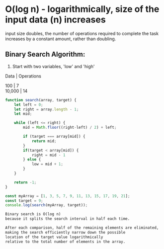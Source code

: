 # O(log n) - logarithmically, size of the input data (n) increases
input size doubles, the number of operations required to complete the task increases by a constant amount, rather than doubling.

## Binary Search Algorithm:
1) Start with two variables, 'low' and 'high'

Data    | Operations

100     | 7      
10,000  | 14


```js
function search(array, target) {
    let left = 0;
    let right = array.length - 1;
    let mid;

    while (left <= right) {
        mid = Math.floor((right-left) / 2) + left;

        if (target === array[mid]) {
            return mid;
        }
        if(target < array[mid]) {
            right = mid - 1 
        } else {
            low = mid + 1; 
        }
    }

    return -1; 
}

const myArray = [1, 3, 5, 7, 9, 11, 13, 15, 17, 19, 21];
const target = 9;
console.log(search(myArray, target));
```


```md
Binary search is O(log n) 
because it splits the search interval in half each time. 

After each comparison, half of the remaining elements are eliminated, 
making the search efficiently narrow down the possible 
location of the target value logarithmically 
relative to the total number of elements in the array.
```


